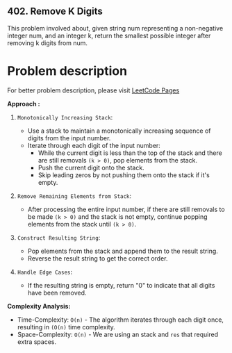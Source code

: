 ## 402. Remove K Digits

This problem involved about, given string num representing a non-negative integer num, and an integer k, return the smallest possible integer after removing k digits from num.<br/>

# Problem description

For better problem description, please visit [LeetCode Pages](https://leetcode.com/problems/remove-k-digits/description/)

**Approach :**<br/>

1. `Monotonically Increasing Stack`:

    - Use a stack to maintain a monotonically increasing sequence of digits from the input number.
    - Iterate through each digit of the input number:
        - While the current digit is less than the top of the stack and there are still removals `(k > 0)`, pop elements from the stack.
        - Push the current digit onto the stack.
        - Skip leading zeros by not pushing them onto the stack if it's empty.

2. `Remove Remaining Elements from Stack`:

    - After processing the entire input number, if there are still removals to be made `(k > 0)` and the stack is not empty, continue popping elements from the stack until `(k > 0)`.

3. `Construct Resulting String`:

    - Pop elements from the stack and append them to the result string.
    - Reverse the result string to get the correct order.

4. `Handle Edge Cases`:
    - If the resulting string is empty, return "0" to indicate that all digits have been removed.

**Complexity Analysis:**<br/>

-   Time-Complexity: `O(n)` - The algorithm iterates through each digit once, resulting in `(O(n)` time complexity.
-   Space-Complexity: `O(n)` - We are using an stack and `res` that required extra spaces.
